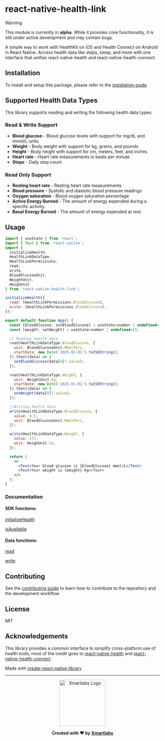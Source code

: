 # react-native-health-link

> [!WARNING]
> This module is currently in **alpha**. While it provides core functionality, it is still under active development and may contain bugs.

A simple way to work with HealthKit on iOS and Health Connect on Android in React Native. Access health data like steps, sleep, and more with one interface that unifies react-native-health and react-native-health-connect.

## Installation

To install and setup this package, please refer to the [installation guide](./docs/installation.md).

## Supported Health Data Types

This library supports reading and writing the following health data types:

### Read & Write Support

- **Blood glucose** - Blood glucose levels with support for mg/dL and mmol/L units
- **Weight** - Body weight with support for kg, grams, and pounds
- **Height** - Body height with support for cm, meters, feet, and inches
- **Heart rate** - Heart rate measurements in beats per minute
- **Steps** - Daily step count

### Read Only Support

- **Resting heart rate** - Resting heart rate measurements
- **Blood pressure** - Systolic and diastolic blood pressure readings
- **Oxygen saturation** - Blood oxygen saturation percentage
- **Active Energy Burned** - The amount of energy expended during a specific activity.
- **Basal Energy Burned** - The amount of energy expended at rest.


## Usage

```jsx
import { useState } from 'react';
import { Text } from 'react-native';
import {
  initializeHealth,
  HealthLinkDataType,
  HealthLinkPermissions,
  read,
  write,
  BloodGlucoseUnit,
  WeightUnit,
  HeighUnit
} from 'react-native-health-link';

initializeHealth({
  read: [HealthLinkPermissions.BloodGlucose],
  write: [HealthLinkPermissions.BloodGlucose],
});

export default function App() {
  const [bloodGlucose, setBloodGlucose] = useState<number | undefined>();
  const [weight, setWeight] = useState<number | undefined>();

  // Reading health data
  read(HealthLinkDataType.BloodGlucose, {
    unit: BloodGlucoseUnit.MmolPerL,
    startDate: new Date('2025-01-01').toISOString(),
  }).then((data) => {
    setBloodGlucose(data[0]?.value);
  });

  read(HealthLinkDataType.Weight, {
    unit: WeightUnit.Kg,
    startDate: new Date('2025-01-01').toISOString(),
  }).then((data) => {
    setWeight(data[0]?.value);
  });

  //Writing health data
  write(HealthLinkDataType.BloodGlucose, {
    value: 4.5,
    unit: BloodGlucoseUnit.MmolPerL,
  });

  write(HealthLinkDataType.Height, {
    value: 175,
    unit: HeighUnit.Cm,
  });

  return (
    <>
      <Text>Your blood glucose is {bloodGlucose} mmol/L</Text>
      <Text>Your weight is {weight} kg</Text>
    </>
  );
}
```

### Documentation

#### SDK functions:

[initializeHealth](./docs/initializeHealth.md)

[isAvailable](./docs/isAvailable.md)

#### Data functions:

[read](./docs/read.md)

[write](./docs/write.md)

## Contributing

See the [contributing guide](CONTRIBUTING.md) to learn how to contribute to the repository and the development workflow.

## License

MIT

## Acknowledgements

This library provides a common interface to simplify cross-platform use of health tools; most of the credit goes to [react-native-health](https://github.com/agencyenterprise/react-native-health?tab=readme-ov-file) and [react-native-health-connect](https://github.com/matinzd/react-native-health-connect).

Made with [create-react-native-library](https://github.com/callstack/react-native-builder-bob)

---

<p align="center">
  <img src="https://github.com/user-attachments/assets/53fab07a-54f5-4f46-a894-e3476318a68d" alt="Xmartlabs Logo" width="150" />
</p>

<p align="center">
  <b>Created with ❤️ by <a href="https://xmartlabs.com/">Xmartlabs</a></b>
</p>
